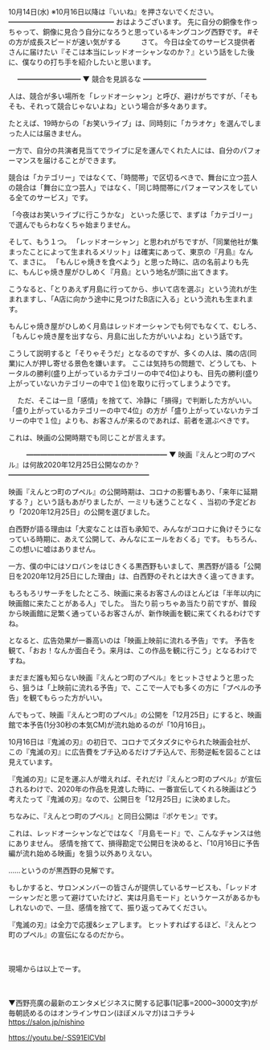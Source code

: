 10月14日(水) ※10月16日以降は『いいね』を押さないでください。
━━━━━━━━━━━━━━━
おはようございます。
先に自分の銅像を作っちゃって、銅像に見合う自分になろうと思っているキングコング西野です。
#その方が成長スピードが速い気がする
　
　
さて。
今日は全てのサービス提供者さんに届けたい『そこは本当にレッドオーシャンなのか？』という話をした後に、僕なりの打ち手を紹介したいと思います。

　
━━━━━━━━━
▼ 競合を見誤るな
━━━━━━━━━

人は、競合が多い場所を「レッドオーシャン」と呼び、避けがちですが、「そもそも、それって競合じゃないよね」という場合が多々あります。

たとえば、19時からの「お笑いライブ」は、同時刻に「カラオケ」を選んでしまった人には届きません。

一方で、自分の共演者見当てでライブに足を運んでくれた人には、自分のパフォーマンスを届けることができます。

競合は「カテゴリー」ではなくて、「時間帯」で区切るべきで、舞台に立つ芸人の競合は「舞台に立つ芸人」ではなく、「同じ時間帯にパフォーマンスをしている全てのサービス」です。

「今夜はお笑いライブに行こうかな」
といった感じで、まずは「カテゴリー」で選んでもらわなくちゃ始まりません。

そして、もう１つ。
「レッドオーシャン」と思われがちですが、「同業他社が集まったことによって生まれるメリット」は確実にあって、東京の『月島』なんて、まさに。
「もんじゃ焼きを食べよう」と思った時に、店の名前よりも先に、もんじゃ焼き屋がひしめく『月島』という地名が頭に出てきます。

こうなると、「とりあえず月島に行ってから、歩いて店を選ぶ」という流れが生まれますし、「A店に向かう途中に見つけたB店に入る」という流れも生まれます。

もんじゃ焼き屋がひしめく月島はレッドオーシャンでも何でもなくて、むしろ、「もんじゃ焼き屋を出すなら、月島に出した方がいいよね」という話です。

こうして説明すると「そりゃそうだ」となるのですが、多くの人は、隣の店(同業)に人が押し寄せる景色を嫌います。
ここは気持ちの問題で、どうしても、トータルの勝利(盛り上がっているカテゴリーの中で4位)よりも、目先の勝利(盛り上がっていないカテゴリーの中で１位)を取りに行ってしまうようです。

　
ただ、そこは一旦「感情」を捨てて、冷静に「損得」で判断した方がいい。
「盛り上がっているカテゴリーの中で4位」の方が「盛り上がっていないカテゴリーの中で１位」よりも、お客さんが来るのであれば、前者を選ぶべきです。

これは、映画の公開時期でも同じことが言えます。

　
　
━━━━━━━━━━━━━━━━━━━━
▼ 映画『えんとつ町のプペル』は何故2020年12月25日公開なのか？
━━━━━━━━━━━━━━━━━━━━

映画『えんとつ町のプペル』の公開時期は、コロナの影響もあり、「来年に延期する？」という話もあがりましたが、一ミリも迷うことなく
、当初の予定どおり「2020年12月25日」の公開を選びました。

白西野が語る理由は「大変なことは百も承知で、みんながコロナに負けそうになっている時期に、あえて公開して、みんなにエールをおくる」です。
もちろん、この想いに嘘はありません。

一方、僕の中にはソロバンをはじきくる黒西野もいまして、黒西野が語る「公開日を2020年12月25日にした理由」は、白西野のそれとは大きく違ってきます。

もろもろリサーチをしたところ、映画に来るお客さんのほとんどは「半年以内に映画館に来たことがある人」でした。
当たり前っちゃあ当たり前ですが、普段から映画館に足繁く通っているお客さんが、新作映画を観に来てくれるわけですね。

となると、広告効果が一番高いのは「映画上映前に流れる予告」です。
予告を観て、「おお！なんか面白そう。来月は、この作品を観に行こう」となるわけですね。

まだまだ誰も知らない映画『えんとつ町のプペル』をヒットさせようと思ったら、狙うは「上映前に流れる予告」で、ここで一人でも多くの方に「プペルの予告」を観てもらった方がいい。

んでもって、映画『えんとつ町のプペル』の公開を「12月25日」にすると、映画館で本予告(1分30秒の本気CM)が流れ始めるのが「10月16日」。

10月16日は『鬼滅の刃』の初日で、コロナでズタズタにやられた映画会社が、この『鬼滅の刃』に広告費をブチ込めるだけブチ込んで、形勢逆転を図ることは見えています。

『鬼滅の刃』に足を運ぶ人が増えれば、それだけ『えんとつ町のプペル』が宣伝されるわけで、2020年の作品を見渡した時に、一番宣伝してくれる映画はどう考えたって『鬼滅の刃』なので、公開日を「12月25日」に決めました。

ちなみに、『えんとつ町のプペル』と同日公開は『ポケモン』です。

これは、レッドオーシャンなどではなく『月島モード』で、こんなチャンスは他にありません。
感情を捨てて、損得勘定で公開日を決めると、「10月16日に予告編が流れ始める映画」を狙う以外ありえない。

……というのが黒西野の見解です。
　
　

もしかすると、サロンメンバーの皆さんが提供しているサービスも、「レッドオーシャンだと思って避けていたけど、実は月島モード」というケースがあるかもしれないので、一旦、感情を捨てて、振り返ってみてください。

『鬼滅の刃』は全力で応援&シェアします。
ヒットすればするほど、『えんとつ町のプペル』の宣伝になるのだから。

　

現場からは以上でーす。

　

▼西野亮廣の最新のエンタメビジネスに関する記事(1記事=2000~3000文字)が毎朝読めるのはオンラインサロン(ほぼメルマガ)はコチラ↓
https://salon.jp/nishino

https://youtu.be/-SS91ElCVbI

